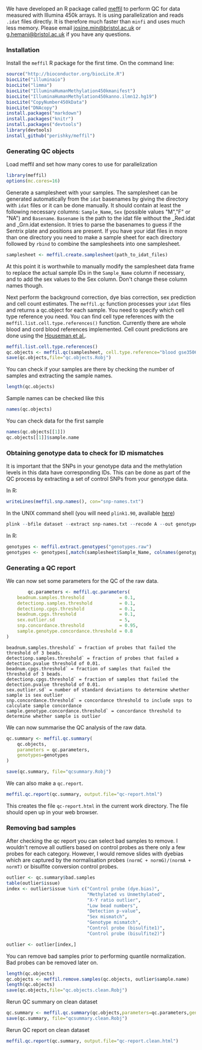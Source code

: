 We have developed an R package called [meffil](https://github.com/perishky/meffil) to perform QC for data measured with Illumina 450k arrays. It is using parallelization and reads `.idat` files directly. It is therefore much faster than `minfi` and uses much less memory. Please email [josine.min@bristol.ac.uk](josine.min@bristol.ac.uk) or [g.hemani@bristol.ac.uk](g.hemani@bristol.ac.uk) if you have any questions.

### Installation

Install the `meffil` R package for the first time. On the command line:

```r
source("http://bioconductor.org/biocLite.R")
biocLite("illuminaio")
biocLite("limma")
biocLite("IlluminaHumanMethylation450kmanifest")
biocLite("IlluminaHumanMethylation450kanno.ilmn12.hg19")
biocLite("CopyNumber450kData")
biocLite("DNAcopy")
install.packages("markdown")
install.packages("knitr")
install.packages("devtools")
library(devtools)
install_github("perishky/meffil")
```

### Generating QC objects

Load meffil and set how many cores to use for parallelization

```r
library(meffil)
options(mc.cores=16)
```

Generate a samplesheet with your samples. The samplesheet can be generated automatically from the `idat` basenames by giving the directory with `idat` files or it can be done manually. It should contain at least the following necessary columns: `Sample_Name`, `Sex` (possible values "M","F" or "NA") and `Basename`. 
`Basename` is the path to the idat file without the _Red.idat and _Grn.idat extension.  It tries to parse the basenames to guess if the Sentrix plate and positions are present. If you have your idat files  in more than one directory you need to make a sample sheet for each directory followed by `rbind` to combine the samplesheets into one samplesheet.

```r
samplesheet <- meffil.create.samplesheet(path_to_idat_files)
```
At this point it is worthwhile to manually modify the samplesheet data frame to replace the actual sample IDs in the `Sample_Name` column if necessary, and to add the sex values to the Sex column. Don't change these column names though.

Next perform the background correction, dye bias correction, sex prediction and cell count estimates. The `meffil.qc` function processes your `idat` files and returns a qc.object for each sample. You need to specify which cell type reference you need. You can find cell type references with the `meffil.list.cell.type.references()` function. Currently there are whole blood and cord blood references implemented. Cell count predictions are done using the [Houseman et al.](http://www.ncbi.nlm.nih.gov/pubmed/22568884).

```r
meffil.list.cell.type.references()
qc.objects <- meffil.qc(samplesheet, cell.type.reference="blood gse35069 complete", verbose=TRUE)
save(qc.objects,file="qc.objects.Robj")
```

You can check if your samples are there by checking the number of samples and extracting the sample names.

```r
length(qc.objects)
```

Sample names can be checked like this

```r
names(qc.objects)
```

You can check data for the first sample

```r
names(qc.objects[[1]])
qc.objects[[1]]$sample.name
```

### Obtaining genotype data to check for ID mismatches

It is important that the SNPs in your genotype data and the methylation levels in this data have corresponding IDs. This can be done as part of the QC process by extracting a set of control SNPs from your genotype data.

In R:

```r
writeLines(meffil.snp.names(), con="snp-names.txt")
```

In the UNIX command shell (you will need `plink1.90`, available [here](https://www.cog-genomics.org/plink2))

```r
plink --bfile dataset --extract snp-names.txt --recode A --out genotypes
```

In R:

```r
genotypes <- meffil.extract.genotypes("genotypes.raw")
genotypes <- genotypes[,match(samplesheet$Sample_Name, colnames(genotypes))]
```

### Generating a QC report

We can now set some parameters for the QC of the raw data.

```r
        qc.parameters <- meffil.qc.parameters(
	beadnum.samples.threshold             = 0.1,
	detectionp.samples.threshold          = 0.1,
	detectionp.cpgs.threshold             = 0.1, 
	beadnum.cpgs.threshold                = 0.1,
	sex.outlier.sd                        = 5,
	snp.concordance.threshold             = 0.95,
	sample.genotype.concordance.threshold = 0.8
)
```

    beadnum.samples.threshold` = fraction of probes that failed the threshold of 3 beads.
    detectionp.samples.threshold` = fraction of probes that failed a detection.pvalue threshold of 0.01.
    beadnum.cpgs.threshold` = fraction of samples that failed the threshold of 3 beads.
    detectionp.cpgs.threshold` = fraction of samples that failed the detection.pvalue threshold of 0.01.
    sex.outlier.sd` = number of standard deviations to determine whether sample is sex outlier 
    snp.concordance.threshold` = concordance threshold to include snps to calculate sample concordance 
    sample.genotype.concordance.threshold` = concordance threshold to determine whether sample is outlier

We can now summarise the QC analysis of the raw data. 

```r
qc.summary <- meffil.qc.summary(
	qc.objects,
	parameters = qc.parameters,
	genotypes=genotypes
)

save(qc.summary, file="qcsummary.Robj")
```

We can also make a `qc.report`.

```r
meffil.qc.report(qc.summary, output.file="qc-report.html")
```

This creates the file `qc-report.html` in the current work directory. The file should open up in your web browser.


### Removing bad samples

After checking the qc report you can select bad samples to remove. I wouldn't remove all outliers based on control probes as there only a few probes for each category. However, I would remove slides with dyebias which are captured by the normalisation probes `(normC + normG)/(normA + normT)` or bisulfite conversion control probes.

```r
outlier <- qc.summary$bad.samples
table(outlier$issue)
index <- outlier$issue %in% c("Control probe (dye.bias)", 
                              "Methylated vs Unmethylated",
                              "X-Y ratio outlier",
                              "Low bead numbers",
                              "Detection p-value",
                              "Sex mismatch",
                              "Genotype mismatch",
                              "Control probe (bisulfite1)",
                              "Control probe (bisulfite2)")

outlier <- outlier[index,]
```

You can remove bad samples prior to performing quantile normalization. Bad probes can be removed later on.

```r
length(qc.objects)
qc.objects <- meffil.remove.samples(qc.objects, outlier$sample.name)
length(qc.objects)
save(qc.objects,file="qc.objects.clean.Robj")
```

Rerun QC summary on clean dataset

```r
qc.summary <- meffil.qc.summary(qc.objects,parameters=qc.parameters,genotypes=genotypes)
save(qc.summary, file="qcsummary.clean.Robj")
```

Rerun QC report on clean dataset

```r
meffil.qc.report(qc.summary, output.file="qc-report.clean.html")
```